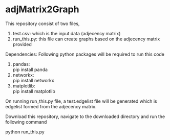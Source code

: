 # adjMatrix2Graph
This repository consist of two files,
1) test.csv: which is the input data (adjecency matrix)  
2) run_this.py: this file can create graphs based on the adjecency matrix provided

Dependencies:
Following python packages will be required to run this code
1) pandas:  
  pip install panda
2) networkx:  
  pip install networkx
3) matplotlib:  
  pip install matplotlib

On running run_this.py file, a test.edgelist file will be generated which is edgelist formed from the adjecency matrix.

Download this repository, navigate to the downloaded directory and run the following command

python run_this.py
